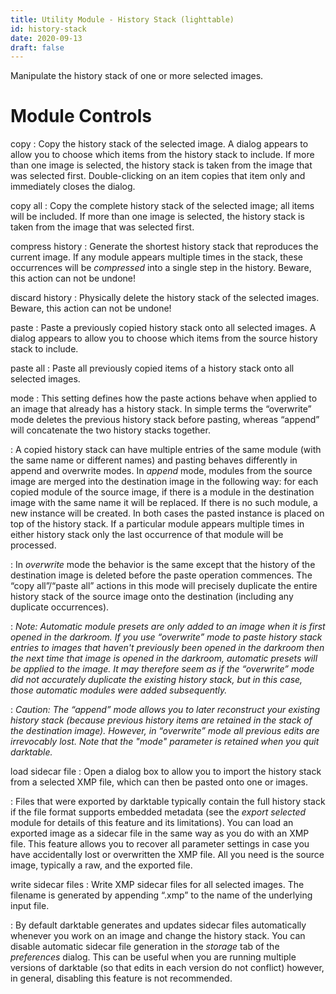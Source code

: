 ```yaml
---
title: Utility Module - History Stack (lighttable)
id: history-stack
date: 2020-09-13
draft: false
---
```


Manipulate the history stack of one or more selected images.

# Module Controls

copy
: Copy the history stack of the selected image. A dialog appears to allow you to choose which items from the history stack to include. If more than one image is selected, the history stack is taken from the image that was selected first. Double-clicking on an item copies that item only and immediately closes the dialog.

copy all
: Copy the complete history stack of the selected image; all items will be included. If more than one image is selected, the history stack is taken from the image that was selected first.

compress history
: Generate the shortest history stack that reproduces the current image. If any module appears multiple times in the stack, these occurrences will be _compressed_ into a single step in the history. Beware, this action can not be undone!

discard history
: Physically delete the history stack of the selected images. Beware, this action can not be undone!

paste
: Paste a previously copied history stack onto all selected images. A dialog appears to allow you to choose which items from the source history stack to include.

paste all
: Paste all previously copied items of a history stack onto all selected images.

mode
: This setting defines how the paste actions behave when applied to an image that already has a history stack. In simple terms the “overwrite” mode deletes the previous history stack before pasting, whereas “append” will concatenate the two history stacks together.

: A copied history stack can have multiple entries of the same module (with the same name or different names) and pasting behaves differently in append and overwrite modes. In _append_ mode, modules from the source image are merged into the destination image in the following way: for each copied module of the source image, if there is a module in the destination image with the same name it will be replaced. If there is no such module, a new instance will be created. In both cases the pasted instance is placed on top of the history stack. If a particular module appears multiple times in either history stack only the last occurrence of that module will be processed.

: In _overwrite_ mode the behavior is the same except that the history of the destination image is deleted before the paste operation commences. The “copy all”/“paste all” actions in this mode will precisely duplicate the entire history stack of the source image onto the destination (including any duplicate occurrences).

: _Note: Automatic module presets are only added to an image when it is first opened in the darkroom. If you use “overwrite” mode to paste history stack entries to images that haven't previously been opened in the darkroom then the next time that image is opened in the darkroom, automatic presets will be applied to the image. It may therefore seem as if the “overwrite” mode did not accurately duplicate the existing history stack, but in this case, those automatic modules were added subsequently._

: _Caution: The “append” mode allows you to later reconstruct your existing history stack (because previous history items are retained in the stack of the destination image). However, in “overwrite” mode all previous edits are irrevocably lost. Note that the "mode" parameter is retained when you quit darktable._

load sidecar file
: Open a dialog box to allow you to import the history stack from a selected XMP file, which can then be pasted onto one or images.

: Files that were exported by darktable typically contain the full history stack if the file format supports embedded metadata (see the _export selected_ module for details of this feature and its limitations). You can load an exported image as a sidecar file in the same way as you do with an XMP file. This feature allows you to recover all parameter settings in case you have accidentally lost or overwritten the XMP file. All you need is the source image, typically a raw, and the exported file.

write sidecar files
: Write XMP sidecar files for all selected images. The filename is generated by appending “.xmp” to the name of the underlying input file.

: By default darktable generates and updates sidecar files automatically whenever you work on an image and change the history stack. You can disable automatic sidecar file generation in the _storage_ tab of the _preferences_ dialog. This can be useful when you are running multiple versions of darktable (so that edits in each version do not conflict) however, in general, disabling this feature is not recommended.
